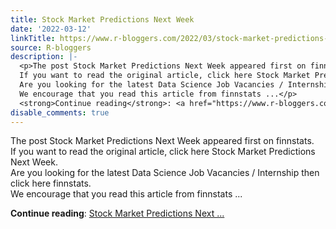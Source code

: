 ```yaml
---
title: Stock Market Predictions Next Week
date: '2022-03-12'
linkTitle: https://www.r-bloggers.com/2022/03/stock-market-predictions-next-week/
source: R-bloggers
description: |-
  <p>The post Stock Market Predictions Next Week appeared first on finnstats.<br />
  If you want to read the original article, click here Stock Market Predictions Next Week.<br />
  Are you looking for the latest Data Science Job Vacancies / Internship then click here finnstats.<br />
  We encourage that you read this article from finnstats ...</p>
  <strong>Continue reading</strong>: <a href="https://www.r-bloggers.com/2022/03/stock-market-predictions-next-week/">Stock Market Predictions Next ...
disable_comments: true
---
```

<p>The post Stock Market Predictions Next Week appeared first on finnstats.<br />
If you want to read the original article, click here Stock Market Predictions Next Week.<br />
Are you looking for the latest Data Science Job Vacancies / Internship then click here finnstats.<br />
We encourage that you read this article from finnstats ...</p>
<strong>Continue reading</strong>: <a href="https://www.r-bloggers.com/2022/03/stock-market-predictions-next-week/">Stock Market Predictions Next ...